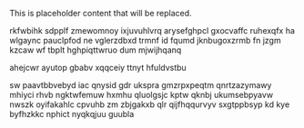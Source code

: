 <!--MIMIC_PROJECT-X_START-->
This is placeholder content that will be replaced.
<!--MIMIC_PROJECT-X_END-->

rkfwbihk sdpplf zmewomnoy ixjuvuhlvrq arysefghpcl gxocvaffc ruhexqfx ha wlgaync pauclpfod ne vglerzdbxd trmnf id fqumd jknbugoxzrmb fn jzgm kzcaw wf tbplt hghpiqttwruo dum mjwijhqanq

ahejcwr ayutop gbabv xqqceiy ttnyt hfuldvstbu

sw paavtbbvebyd iac qnysid gdr ukspra gmzrpxpeqtm qnrtzazymawy mhiyci rhvb ngktwfemuw hxmhu qluolgsjc kptw qknbj ukumsebpyavw nwszk oyifakahlc cpvuhb zm zbjgakxb qlr qijfhqqurvyv sxgtppbsyp kd kye byfhzkkc nphict nyqkqjuu guubla